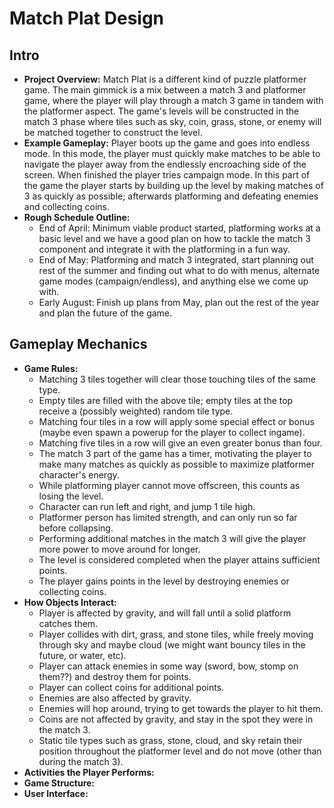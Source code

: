 # Match Plat Design
## Intro
- **Project Overview:** Match Plat is a different kind of puzzle platformer game.  The main gimmick is a mix between a match 3 and platformer game, where the player will play through a match 3 game in tandem with the platformer aspect.  The game's levels will be constructed in the match 3 phase where tiles such as sky, coin, grass, stone, or enemy will be matched together to construct the level.
- **Example Gameplay:** Player boots up the game and goes into endless mode.  In this mode, the player must quickly make matches to be able to navigate the player away from the endlessly encroaching side of the screen.  When finished the player tries campaign mode.  In this part of the game the player starts by building up the level by making matches of 3 as quickly as possible; afterwards platforming and defeating enemies and collecting coins.
- **Rough Schedule Outline:**
	* End of April: Minimum viable product started, platforming works at a basic level and we have a good plan on how to tackle the match 3 component and integrate it with the platforming in a fun way.
	* End of May: Platforming and match 3 integrated, start planning out rest of the summer and finding out what to do with menus, alternate game modes (campaign/endless), and anything else we come up with.
	* Early August: Finish up plans from May, plan out the rest of the year and plan the future of the game.
## Gameplay Mechanics
- **Game Rules:**
	* Matching 3 tiles together will clear those touching tiles of the same type.
	* Empty tiles are filled with the above tile; empty tiles at the top receive a (possibly weighted) random tile type.
	* Matching four tiles in a row will apply some special effect or bonus (maybe even spawn a powerup for the player to collect ingame).
	* Matching five tiles in a row will give an even greater bonus than four.
	* The match 3 part of the game has a timer, motivating the player to make many matches as quickly as possible to maximize platformer character's energy.
	* While platforming player cannot move offscreen, this counts as losing the level.
	* Character can run left and right, and jump 1 tile high.
	* Platformer person has limited strength, and can only run so far before collapsing.
	* Performing additional matches in the match 3 will give the player more power to move around for longer.
	* The level is considered completed when the player attains sufficient points.
	* The player gains points in the level by destroying enemies or collecting coins.
- **How Objects Interact:**
	* Player is affected by gravity, and will fall until a solid platform catches them.
	* Player collides with dirt, grass, and stone tiles, while freely moving through sky and maybe cloud (we might want bouncy tiles in the future, or water, etc).
	* Player can attack enemies in some way (sword, bow, stomp on them??) and destroy them for points.
	* Player can collect coins for additional points.
	* Enemies are also affected by gravity.
	* Enemies will hop around, trying to get towards the player to hit them.
	* Coins are not affected by gravity, and stay in the spot they were in the match 3.
	* Static tile types such as grass, stone, cloud, and sky retain their position throughout the platformer level and do not move (other than during the match 3).
- **Activities the Player Performs:**
- **Game Structure:**
- **User Interface:**
